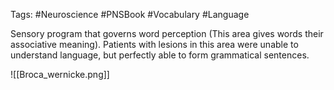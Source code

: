 Tags: #Neuroscience #PNSBook #Vocabulary #Language 

Sensory program that governs word perception (This area gives words their associative meaning). Patients with lesions in this area were unable to understand language, but perfectly able to form grammatical sentences.

![[Broca_wernicke.png]]